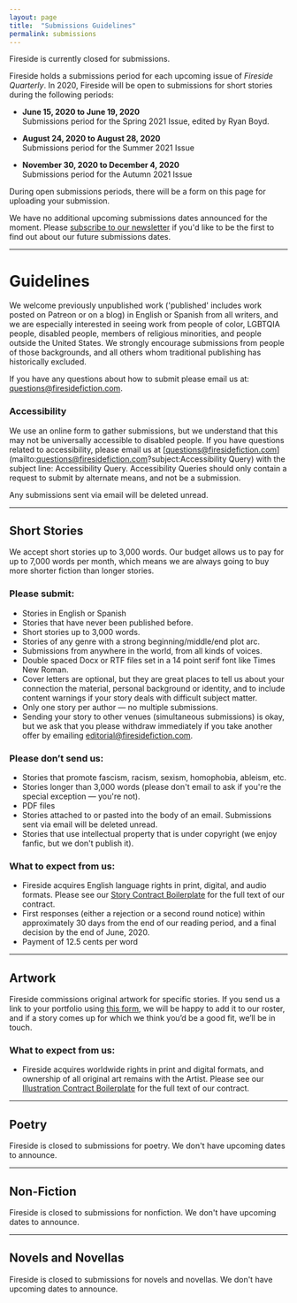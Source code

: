 ```yaml
---
layout: page
title:  "Submissions Guidelines"
permalink: submissions
---
```

Fireside is currently closed for submissions.

Fireside holds a submissions period for each upcoming issue of _Fireside Quarterly_. In 2020, Fireside will be open to submissions for short stories during the following periods:

- **June 15, 2020 to June 19, 2020**<br/>Submissions period for the Spring 2021 Issue, edited by Ryan Boyd.

- **August 24, 2020 to August 28, 2020**<br/>Submissions period for the Summer 2021 Issue

- **November 30, 2020 to December 4, 2020**<br/>Submissions period for the Autumn 2021 Issue

During open submissions periods, there will be a form on this page for uploading your submission.

We have no additional upcoming submissions dates announced for the moment. Please [subscribe to our newsletter](https://firesidefictioncompany.us7.list-manage.com/subscribe/post?u=0c60ee4cf297215c61d55e861&amp;id=afc8f5cf09) if you'd like to be the first to find out about our future submissions dates.

---

# Guidelines

We welcome previously unpublished work ('published' includes work posted on Patreon or on a blog) in English or Spanish from all writers, and we are especially interested in seeing work from people of color, LGBTQIA people, disabled people, members of religious minorities, and people outside the United States. We strongly encourage submissions from people of those backgrounds, and all others whom traditional publishing has historically excluded.

If you have any questions about how to submit please email us at: [questions@firesidefiction.com](mailto:questions@firesidefiction.com).

### Accessibility
We use an online form to gather submissions, but we understand that this may not be universally accessible to disabled people. If you have questions related to accessibility, please email us at [questions@firesidefiction.com](mailto:questions@firesidefiction.com?subject:Accessibility Query) with the subject line: Accessibility Query. Accessibility Queries should only contain a request to submit by alternate means, and not be a submission.

Any submissions sent via email will be deleted unread.

----

## Short Stories

We accept short stories up to 3,000 words. Our budget allows us to pay for up to 7,000 words per month, which means we are always going to buy more shorter fiction than longer stories.

<!--Please read the following guidelines, then use the form below to submit your work.-->

### Please submit:
- Stories in English or Spanish
- Stories that have never been published before.
- Short stories up to 3,000 words.
- Stories of any genre with a strong beginning/middle/end plot arc.
- Submissions from anywhere in the world, from all kinds of voices.
- Double spaced Docx or RTF files set in a 14 point serif font like Times New Roman.
- Cover letters are optional, but they are great places to tell us about your connection the material, personal background or identity, and to include content warnings if your story deals with difficult subject matter.
- Only one story per author — no multiple submissions.
- Sending your story to other venues (simultaneous submissions) is okay, but we ask that you please withdraw immediately if you take another offer by emailing [editorial@firesidefiction.com](mailto:editorial@firesidefiction.com).

### Please don’t send us:
- Stories that promote fascism, racism, sexism, homophobia, ableism, etc.
- Stories longer than 3,000 words (please don't email to ask if you're the special exception — you're not).
- PDF files
- Stories attached to or pasted into the body of an email. Submissions sent via email will be deleted unread.
- Stories that use intellectual property that is under copyright (we enjoy fanfic, but we don't publish it).

### What to expect from us:
- Fireside acquires English language rights in print, digital, and audio formats. Please see our [Story Contract Boilerplate](https://firesidefiction.com/legal/story-contract-boilerplate) for the full text of our contract.
- First responses (either a rejection or a second round notice) within approximately 30 days from the end of our reading period, and a final decision by the end of June, 2020.
- Payment of 12.5 cents per word

<!--script src="https://static.airtable.com/js/embed/embed_snippet_v1.js"></script><iframe class="airtable-embed airtable-dynamic-height" src="https://airtable.com/embed/shrVj8DBQilISw9uc?backgroundColor=cyan" frameborder="0" onmousewheel="" width="100%" height="1993" style="background: transparent; border: 1px solid #ccc;"></iframe-->

----

## Artwork
Fireside commissions original artwork for specific stories. If you send us a link to your portfolio using [this form](https://airtable.com/shrHIocwQiPakQgkT), we will be happy to add it to our roster, and if a story comes up for which we think you’d be a good fit, we’ll be in touch.

### What to expect from us:
- Fireside acquires worldwide rights in print and digital formats, and ownership of all original art remains with the Artist. Please see our [Illustration Contract Boilerplate](https://firesidefiction.com/legal/illustration-contract-boilerplate) for the full text of our contract.

----

## Poetry

Fireside is closed to submissions for poetry. We don't have upcoming dates to announce.

----

## Non-Fiction

Fireside is closed to submissions for nonfiction. We don't have upcoming dates to announce.

----

## Novels and Novellas

Fireside is closed to submissions for novels and novellas. We don't have upcoming dates to announce.
